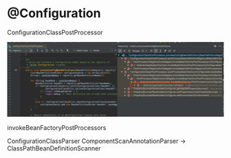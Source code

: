 # @Configuration
ConfigurationClassPostProcessor

![](_images/afde809b.png)

invokeBeanFactoryPostProcessors

ConfigurationClassParser
ComponentScanAnnotationParser -> ClassPathBeanDefinitionScanner